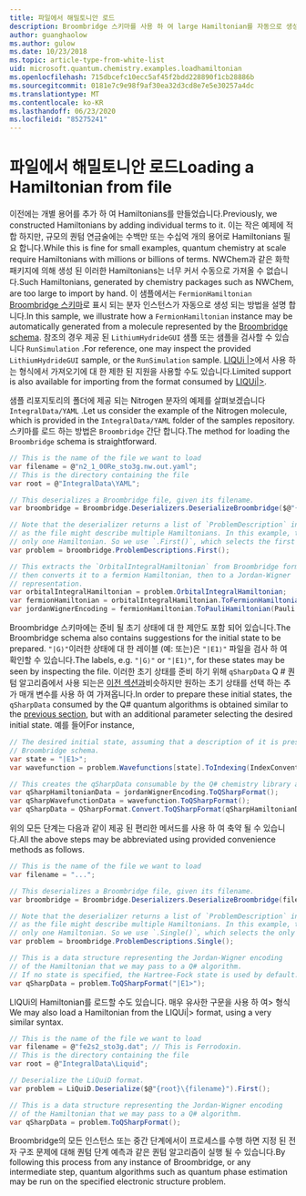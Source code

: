 ```yaml
---
title: 파일에서 해밀토니안 로드
description: Broombridge 스키마를 사용 하 여 large Hamiltonian를 자동으로 생성 하는 방법을 알아봅니다.
author: guanghaolow
ms.author: gulow
ms.date: 10/23/2018
ms.topic: article-type-from-white-list
uid: microsoft.quantum.chemistry.examples.loadhamiltonian
ms.openlocfilehash: 715dbcefc10ecc5af45f2bdd228890f1cb28886b
ms.sourcegitcommit: 0181e7c9e98f9af30ea32d3cd8e7e5e30257a4dc
ms.translationtype: MT
ms.contentlocale: ko-KR
ms.lasthandoff: 06/23/2020
ms.locfileid: "85275241"
---
```

# <a name="loading-a-hamiltonian-from-file"></a><span data-ttu-id="87154-103">파일에서 해밀토니안 로드</span><span class="sxs-lookup"><span data-stu-id="87154-103">Loading a Hamiltonian from file</span></span>
<span data-ttu-id="87154-104">이전에는 개별 용어를 추가 하 여 Hamiltonians를 만들었습니다.</span><span class="sxs-lookup"><span data-stu-id="87154-104">Previously, we constructed Hamiltonians by adding individual terms to it.</span></span> <span data-ttu-id="87154-105">이는 작은 예제에 적합 하지만, 규모의 퀀텀 연금술에는 수백만 또는 수십억 개의 용어로 Hamiltonians 필요 합니다.</span><span class="sxs-lookup"><span data-stu-id="87154-105">While this is fine for small examples, quantum chemistry at scale require Hamiltonians with millions or billions of terms.</span></span> <span data-ttu-id="87154-106">NWChem과 같은 화학 패키지에 의해 생성 된 이러한 Hamiltonians는 너무 커서 수동으로 가져올 수 없습니다.</span><span class="sxs-lookup"><span data-stu-id="87154-106">Such Hamiltonians, generated by chemistry packages such as NWChem, are too large to import by hand.</span></span> <span data-ttu-id="87154-107">이 샘플에서는 `FermionHamiltonian` [Broombridge 스키마](xref:microsoft.quantum.libraries.chemistry.schema.broombridge)로 표시 되는 분자 인스턴스가 자동으로 생성 되는 방법을 설명 합니다.</span><span class="sxs-lookup"><span data-stu-id="87154-107">In this sample, we illustrate how a `FermionHamiltonian` instance may be automatically generated from a molecule represented by the [Broombridge schema](xref:microsoft.quantum.libraries.chemistry.schema.broombridge).</span></span> <span data-ttu-id="87154-108">참조의 경우 제공 된 `LithiumHydrideGUI` 샘플 또는 샘플을 검사할 수 있습니다 `RunSimulation` .</span><span class="sxs-lookup"><span data-stu-id="87154-108">For reference, one may inspect the provided `LithiumHydrideGUI` sample, or the `RunSimulation` sample.</span></span> <span data-ttu-id="87154-109">[LIQUi |>](https://www.microsoft.com/en-us/research/project/language-integrated-quantum-operations-liqui/)에서 사용 하는 형식에서 가져오기에 대 한 제한 된 지원을 사용할 수도 있습니다.</span><span class="sxs-lookup"><span data-stu-id="87154-109">Limited support is also available for importing from the format consumed by [LIQUi|>](https://www.microsoft.com/en-us/research/project/language-integrated-quantum-operations-liqui/).</span></span>

<span data-ttu-id="87154-110">샘플 리포지토리의 폴더에 제공 되는 Nitrogen 분자의 예제를 살펴보겠습니다 `IntegralData/YAML` .</span><span class="sxs-lookup"><span data-stu-id="87154-110">Let us consider the example of the Nitrogen molecule, which is provided in the `IntegralData/YAML` folder of the samples repository.</span></span> <span data-ttu-id="87154-111">스키마를 로드 하는 방법은 `Broombridge` 간단 합니다.</span><span class="sxs-lookup"><span data-stu-id="87154-111">The method for loading the `Broombridge` schema is straightforward.</span></span>

```csharp
// This is the name of the file we want to load
var filename = @"n2_1_00Re_sto3g.nw.out.yaml";
// This is the directory containing the file
var root = @"IntegralData\YAML";

// This deserializes a Broombridge file, given its filename.
var broombridge = Broombridge.Deserializers.DeserializeBroombridge($@"{root}\{filename}");

// Note that the deserializer returns a list of `ProblemDescription` instances 
// as the file might describe multiple Hamiltonians. In this example, there is 
// only one Hamiltonian. So we use `.First()`, which selects the first element of the list.
var problem = broombridge.ProblemDescriptions.First();

// This extracts the `OrbitalIntegralHamiltonian` from Broombridge format,
// then converts it to a fermion Hamiltonian, then to a Jordan-Wigner
// representation.
var orbitalIntegralHamiltonian = problem.OrbitalIntegralHamiltonian;
var fermionHamiltonian = orbitalIntegralHamiltonian.ToFermionHamiltonian(IndexConvention.UpDown);
var jordanWignerEncoding = fermionHamiltonian.ToPauliHamiltonian(Pauli.QubitEncoding.JordanWigner);
```

<span data-ttu-id="87154-112">Broombridge 스키마에는 준비 될 초기 상태에 대 한 제안도 포함 되어 있습니다.</span><span class="sxs-lookup"><span data-stu-id="87154-112">The Broombridge schema also contains suggestions for the initial state to be prepared.</span></span> <span data-ttu-id="87154-113">`"|G⟩"`이러한 상태에 대 한 레이블 (예: 또는)은 `"|E1⟩"` 파일을 검사 하 여 확인할 수 있습니다.</span><span class="sxs-lookup"><span data-stu-id="87154-113">The labels, e.g. `"|G⟩"` or `"|E1⟩"`, for these states may be seen by inspecting the file.</span></span> <span data-ttu-id="87154-114">이러한 초기 상태를 준비 하기 위해 `qSharpData` Q # 퀀텀 알고리즘에서 사용 되는은 [이전 섹션과](xref:microsoft.quantum.chemistry.examples.energyestimate)비슷하지만 원하는 초기 상태를 선택 하는 추가 매개 변수를 사용 하 여 가져옵니다.</span><span class="sxs-lookup"><span data-stu-id="87154-114">In order to prepare these initial states, the `qSharpData` consumed by the Q# quantum algorithms is obtained similar to the [previous section](xref:microsoft.quantum.chemistry.examples.energyestimate), but with an additional parameter selecting the desired initial state.</span></span> <span data-ttu-id="87154-115">예를 들어</span><span class="sxs-lookup"><span data-stu-id="87154-115">For instance,</span></span>
```csharp
// The desired initial state, assuming that a description of it is present in the
// Broombridge schema.
var state = "|E1>";
var wavefunction = problem.Wavefunctions[state].ToIndexing(IndexConvention.UpDown);

// This creates the qSharpData consumable by the Q# chemistry library algorithms.
var qSharpHamiltonianData = jordanWignerEncoding.ToQSharpFormat();
var qSharpWavefunctionData = wavefunction.ToQSharpFormat();
var qSharpData = QSharpFormat.Convert.ToQSharpFormat(qSharpHamiltonianData, qSharpWavefunctionData);
```

<span data-ttu-id="87154-116">위의 모든 단계는 다음과 같이 제공 된 편리한 메서드를 사용 하 여 축약 될 수 있습니다.</span><span class="sxs-lookup"><span data-stu-id="87154-116">All the above steps may be abbreviated using provided convenience methods as follows.</span></span>
```csharp
// This is the name of the file we want to load
var filename = "...";

// This deserializes a Broombridge file, given its filename.
var broombridge = Broombridge.Deserializers.DeserializeBroombridge(filename);

// Note that the deserializer returns a list of `ProblemDescription` instances 
// as the file might describe multiple Hamiltonians. In this example, there is 
// only one Hamiltonian. So we use `.Single()`, which selects the only element of the list.
var problem = broombridge.ProblemDescriptions.Single();

// This is a data structure representing the Jordan-Wigner encoding 
// of the Hamiltonian that we may pass to a Q# algorithm.
// If no state is specified, the Hartree-Fock state is used by default.
var qSharpData = problem.ToQSharpFormat("|E1>");
```

<span data-ttu-id="87154-117">LIQUi의 Hamiltonian를 로드할 수도 있습니다. 매우 유사한 구문을 사용 하 여> 형식</span><span class="sxs-lookup"><span data-stu-id="87154-117">We may also load a Hamiltonian from the LIQUi|> format, using a very similar syntax.</span></span> 

```csharp
// This is the name of the file we want to load
var filename = @"fe2s2_sto3g.dat"; // This is Ferrodoxin.
// This is the directory containing the file
var root = @"IntegralData\Liquid";

// Deserialize the LiQuiD format.
var problem = LiQuiD.Deserialize($@"{root}\{filename}").First();

// This is a data structure representing the Jordan-Wigner encoding 
// of the Hamiltonian that we may pass to a Q# algorithm.
var qSharpData = problem.ToQSharpFormat();
```

<span data-ttu-id="87154-118">Broombridge의 모든 인스턴스 또는 중간 단계에서이 프로세스를 수행 하면 지정 된 전자 구조 문제에 대해 퀀텀 단계 예측과 같은 퀀텀 알고리즘이 실행 될 수 있습니다.</span><span class="sxs-lookup"><span data-stu-id="87154-118">By following this process from any instance of Broombridge, or any intermediate step, quantum algorithms such as quantum phase estimation may be run on the specified electronic structure problem.</span></span>
